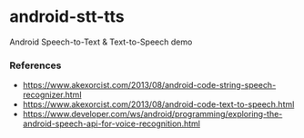 # android-stt-tts
Android Speech-to-Text &amp; Text-to-Speech demo

### References
* https://www.akexorcist.com/2013/08/android-code-string-speech-recognizer.html
* https://www.akexorcist.com/2013/08/android-code-text-to-speech.html
* https://www.developer.com/ws/android/programming/exploring-the-android-speech-api-for-voice-recognition.html
